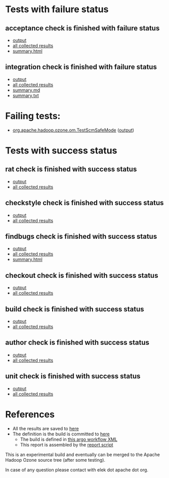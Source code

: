 # Tests with failure status

## acceptance check is finished with failure status

   * [output](https://raw.githubusercontent.com/elek/ozone-ci-03/master/trunk/trunk-nightly-20191105-zfqdl/acceptance/output.log)
   * [all collected results](https://github.com/elek/ozone-ci-03/tree/master/trunk/trunk-nightly-20191105-zfqdl/acceptance)
   * [summary.html](https://elek.github.io/ozone-ci-03/trunk/trunk-nightly-20191105-zfqdl/acceptance/summary.html)


## integration check is finished with failure status

   * [output](https://raw.githubusercontent.com/elek/ozone-ci-03/master/trunk/trunk-nightly-20191105-zfqdl/integration/output.log)
   * [all collected results](https://github.com/elek/ozone-ci-03/tree/master/trunk/trunk-nightly-20191105-zfqdl/integration)
   * [summary.md](https://github.com/elek/ozone-ci-03/tree/master/trunk/trunk-nightly-20191105-zfqdl/integration/summary.md)
   * [summary.txt](https://github.com/elek/ozone-ci-03/tree/master/trunk/trunk-nightly-20191105-zfqdl/integration/summary.txt)

# Failing tests: 

 * [org.apache.hadoop.ozone.om.TestScmSafeMode](hadoop-ozone/integration-test/org.apache.hadoop.ozone.om.TestScmSafeMode.txt) ([output](hadoop-ozone/integration-test/org.apache.hadoop.ozone.om.TestScmSafeMode-output.txt))


# Tests with success status

## rat check is finished with success status

   * [output](https://raw.githubusercontent.com/elek/ozone-ci-03/master/trunk/trunk-nightly-20191105-zfqdl/rat/output.log)
   * [all collected results](https://github.com/elek/ozone-ci-03/tree/master/trunk/trunk-nightly-20191105-zfqdl/rat)


## checkstyle check is finished with success status

   * [output](https://raw.githubusercontent.com/elek/ozone-ci-03/master/trunk/trunk-nightly-20191105-zfqdl/checkstyle/output.log)
   * [all collected results](https://github.com/elek/ozone-ci-03/tree/master/trunk/trunk-nightly-20191105-zfqdl/checkstyle)


## findbugs check is finished with success status

   * [output](https://raw.githubusercontent.com/elek/ozone-ci-03/master/trunk/trunk-nightly-20191105-zfqdl/findbugs/output.log)
   * [all collected results](https://github.com/elek/ozone-ci-03/tree/master/trunk/trunk-nightly-20191105-zfqdl/findbugs)
   * [summary.html](https://elek.github.io/ozone-ci-03/trunk/trunk-nightly-20191105-zfqdl/findbugs/summary.html)


## checkout check is finished with success status

   * [output](https://raw.githubusercontent.com/elek/ozone-ci-03/master/trunk/trunk-nightly-20191105-zfqdl/checkout/output.log)
   * [all collected results](https://github.com/elek/ozone-ci-03/tree/master/trunk/trunk-nightly-20191105-zfqdl/checkout)


## build check is finished with success status

   * [output](https://raw.githubusercontent.com/elek/ozone-ci-03/master/trunk/trunk-nightly-20191105-zfqdl/build/output.log)
   * [all collected results](https://github.com/elek/ozone-ci-03/tree/master/trunk/trunk-nightly-20191105-zfqdl/build)


## author check is finished with success status

   * [output](https://raw.githubusercontent.com/elek/ozone-ci-03/master/trunk/trunk-nightly-20191105-zfqdl/author/output.log)
   * [all collected results](https://github.com/elek/ozone-ci-03/tree/master/trunk/trunk-nightly-20191105-zfqdl/author)


## unit check is finished with success status

   * [output](https://raw.githubusercontent.com/elek/ozone-ci-03/master/trunk/trunk-nightly-20191105-zfqdl/unit/output.log)
   * [all collected results](https://github.com/elek/ozone-ci-03/tree/master/trunk/trunk-nightly-20191105-zfqdl/unit)




# References

 * All the results are saved to [here](https://github.com/elek/ozone-ci-03/tree/master/trunk/trunk-nightly-20191105-zfqdl/)
 * The definition is the build is committed to [here](https://github.com/elek/argo-ozone)
    * The build is defined in [this argo workflow XML](https://github.com/elek/argo-ozone/blob/master/ozone-build.yaml)
    * This report is assembled by the [report script](https://github.com/elek/argo-ozone/blob/master/scripts/report.sh)

This is an experimental build and eventually can be merged to the Apache Hadoop Ozone source tree (after some testing).

In case of any question please contact with elek dot apache dot org.

